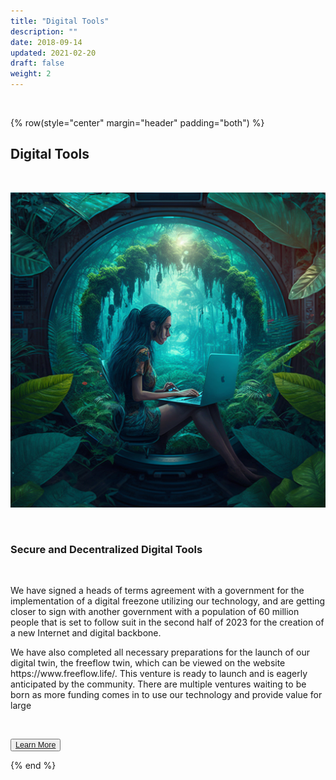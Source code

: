 ```yaml
---
title: "Digital Tools"
description: ""
date: 2018-09-14
updated: 2021-02-20
draft: false
weight: 2
---
```


<div class="container mx-auto">

<br>

<!-- section 1 (co-found) -->

{% row(style="center" margin="header" padding="both") %}

## Digital Tools

<br>

![Image](img/digitaltools.png#medium#mx-auto)

<br>

### Secure and Decentralized Digital Tools


<br>

<p>
We have signed a heads of terms agreement with a government for the implementation of a digital freezone utilizing our technology, and are getting closer to sign with another government with a population of 60 million people that is set to follow suit in the second half of 2023 for the creation of a new Internet and digital backbone.
</p>

<p>
We have also completed all necessary preparations for the launch of our digital twin, the freeflow twin, which can be viewed on the website https://www.freeflow.life/. This venture is ready to launch and is eagerly anticipated by the community.
There are multiple ventures waiting to be born as more funding comes in to use our technology and provide value for large

</p>

<br>

<button style="font-size:0.9em">[Learn More](/home/goldflow/)</button>

{% end %}

</div>


